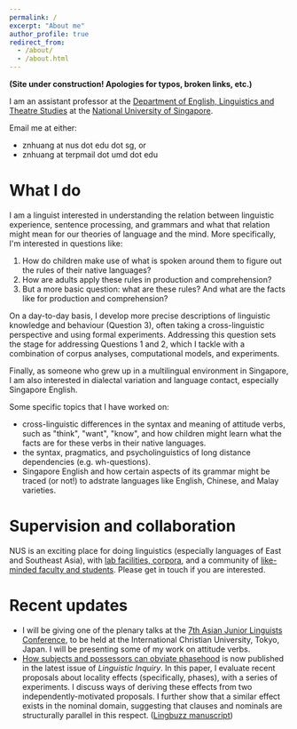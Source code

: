 ```yaml
---
permalink: /
excerpt: "About me"
author_profile: true
redirect_from: 
  - /about/
  - /about.html
---
```


**(Site under construction! Apologies for typos, broken links, etc.)**

I am an assistant professor at the [Department of English, Linguistics and Theatre Studies](https://fass.nus.edu.sg/elts/) at the [National University of Singapore](https://www.nus.edu.sg/).

Email me at either:
+ znhuang at nus dot edu dot sg, or
+ znhuang at terpmail dot umd dot edu

What I do
======
I am a linguist interested in understanding the relation between linguistic experience, sentence processing, and grammars and what that relation might mean for our theories of language and the mind. More specifically, I'm interested in questions like:
1. How do children make use of what is spoken around them to figure out the rules of their native languages? 
1. How are adults apply these rules in production and comprehension?
1. But a more basic question: what are these rules? And what are the facts like for production and comprehension?
 
On a day-to-day basis, I develop more precise descriptions of linguistic knowledge and behaviour (Question 3), often taking a cross-linguistic perspective and using formal experiments. Addressing this question sets the stage for addressing Questions 1 and 2, which I tackle with a combination of corpus analyses, computational models, and experiments.

Finally, as someone who grew up in a multilingual environment in Singapore, I am also interested in dialectal variation and language contact, especially Singapore English.

Some specific topics that I have worked on:
+ cross-linguistic differences in the syntax and meaning of attitude verbs, such as "think", "want", "know", and how children might learn what the facts are for these verbs in their native languages.
+ the syntax, pragmatics, and psycholinguistics of long distance dependencies (e.g. wh-questions).
+ Singapore English and how certain aspects of its grammar might be traced (or not!) to adstrate languages like English, Chinese, and Malay varieties.

Supervision and collaboration
======
NUS is an exciting place for doing linguistics (especially languages of East and Southeast Asia), with [lab facilities, corpora](https://z-n-huang.github.io/nus-resources/), and a community of [like-minded faculty and students](https://fass.nus.edu.sg/elts/). Please get in touch if you are interested.

Recent updates
======
+ I will be giving one of the plenary talks at the [7th Asian Junior Linguists Conference](https://sites.google.com/view/ajl7/home), to be held at the International Christian University, Tokyo, Japan. I will be presenting some of my work on attitude verbs.
+ [How subjects and possessors can obviate phasehood](https://doi.org/10.1162/ling_a_00414) is now published in the latest issue of *Linguistic Inquiry*. In this paper, I evaluate recent proposals about locality effects (specifically, phases), with a series of experiments. I discuss ways of deriving these effects from two independently-motivated proposals. I further show that a similar effect exists in the nominal domain, suggesting that clauses and nominals are structurally parallel in this respect. ([Lingbuzz manuscript](https://ling.auf.net/lingbuzz/005834))

